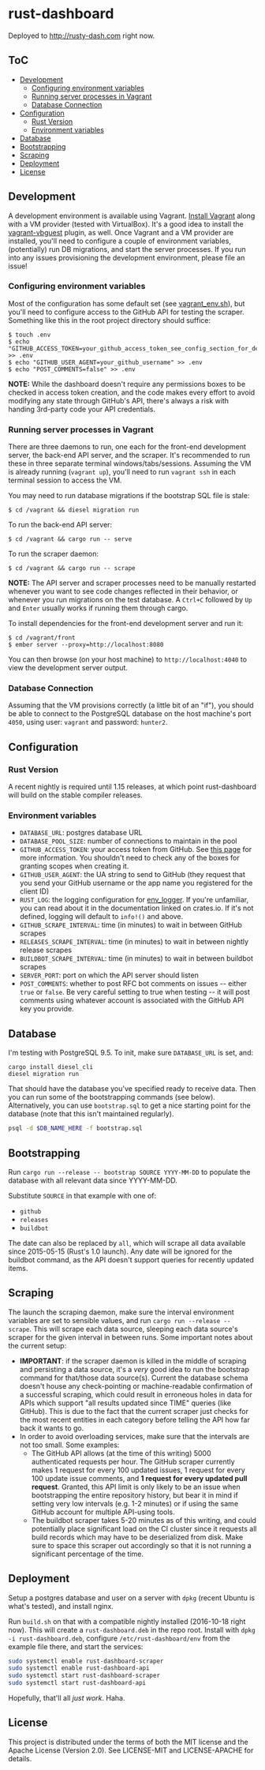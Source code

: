 # rust-dashboard

Deployed to http://rusty-dash.com right now.

## ToC

* [Development](#development)
  * [Configuring environment variables](#configuring-environment-variables)
  * [Running server processes in Vagrant](#running-server-processes-in-vagrant)
  * [Database Connection](#database-connection)
* [Configuration](#configuration)
  * [Rust Version](#rust-version)
  * [Environment variables](#environment-variables)
* [Database](#database)
* [Bootstrapping](#bootstrapping)
* [Scraping](#scraping)
* [Deployment](#deployment)
* [License](#license)

## Development

A development environment is available using Vagrant. [Install Vagrant](https://www.vagrantup.com/docs/installation/) along with a VM provider (tested with VirtualBox). It's a good idea to install the [vagrant-vbguest](https://github.com/dotless-de/vagrant-vbguest) plugin, as well. Once Vagrant and a VM provider are installed, you'll need to configure a couple of environment variables, (potentially) run DB migrations, and start the server processes. If you run into any issues provisioning the development environment, please file an issue!

### Configuring environment variables

Most of the configuration has some default set (see [vagrant_env.sh](https://github.com/dikaiosune/rust-dashboard/blob/master/vagrant_env.sh)), but you'll need to configure access to the GitHub API for testing the scraper. Something like this in the root project directory should suffice:

```
$ touch .env
$ echo "GITHUB_ACCESS_TOKEN=your_github_access_token_see_config_section_for_details" >> .env
$ echo "GITHUB_USER_AGENT=your_github_username" >> .env
$ echo "POST_COMMENTS=false" >> .env
```

**NOTE:** While the dashboard doesn't require any permissions boxes to be checked in access token creation, and the code makes every effort to avoid modifying any state through GitHub's API, there's always a risk with handing 3rd-party code your API credentials.

### Running server processes in Vagrant

There are three daemons to run, one each for the front-end development server, the back-end API server, and the scraper. It's recommended to run these in three separate terminal windows/tabs/sessions. Assuming the VM is already running (`vagrant up`), you'll need to run `vagrant ssh` in each terminal session to access the VM.

You may need to run database migrations if the bootstrap SQL file is stale:

```
$ cd /vagrant && diesel migration run
```

To run the back-end API server:

```
$ cd /vagrant && cargo run -- serve
```

To run the scraper daemon:

```
$ cd /vagrant && cargo run -- scrape
```

**NOTE:** The API server and scraper processes need to be manually restarted whenever you want to see code changes reflected in their behavior, or whenever you run migrations on the test database. A `Ctrl+C` followed by `Up` and `Enter` usually works if running them through cargo.

To install dependencies for the front-end development server and run it:

```
$ cd /vagrant/front
$ ember server --proxy=http://localhost:8080
```

You can then browse (on your host machine) to `http://localhost:4040` to view the development server output.

### Database Connection

Assuming that the VM provisions correctly (a little bit of an "if"), you should be able to connect to the PostgreSQL database on the host machine's port `4050`, using user: `vagrant` and password: `hunter2`.

## Configuration

### Rust Version

A recent nightly is required until 1.15 releases, at which point rust-dashboard will build on the stable compiler releases.

### Environment variables

* `DATABASE_URL`: postgres database URL
* `DATABASE_POOL_SIZE`: number of connections to maintain in the pool
* `GITHUB_ACCESS_TOKEN`: your access token from GitHub. See [this page](https://help.github.com/articles/creating-an-access-token-for-command-line-use/) for more information. You shouldn't need to check any of the boxes for granting scopes when creating it.
* `GITHUB_USER_AGENT`: the UA string to send to GitHub (they request that you send your GitHub username or the app name you registered for the client ID)
* `RUST_LOG`: the logging configuration for [env_logger](https://crates.io/crates/env_logger). If you're unfamiliar, you can read about it in the documentation linked on crates.io. If it's not defined, logging will default to `info!()` and above.
* `GITHUB_SCRAPE_INTERVAL`: time (in minutes) to wait in between GitHub scrapes
* `RELEASES_SCRAPE_INTERVAL`: time (in minutes) to wait in between nightly release scrapes
* `BUILDBOT_SCRAPE_INTERVAL`: time (in minutes) to wait in between buildbot scrapes
* `SERVER_PORT`: port on which the API server should listen
* `POST_COMMENTS`: whether to post RFC bot comments on issues -- either `true` or `false`. Be very careful setting to true when testing -- it will post comments using whatever account is associated with the GitHub API key you provide.

## Database

I'm testing with PostgreSQL 9.5. To init, make sure `DATABASE_URL` is set, and:

```
cargo install diesel_cli
diesel migration run
```

That should have the database you've specified ready to receive data. Then you can run some of the bootstrapping commands (see below). Alternatively, you can use `bootstrap.sql` to get a nice starting point for the database (note that this isn't maintained regularly).

```bash
psql -d $DB_NAME_HERE -f bootstrap.sql
```

## Bootstrapping

Run `cargo run --release -- bootstrap SOURCE YYYY-MM-DD` to populate the database with all relevant data since YYYY-MM-DD.

Substitute `SOURCE` in that example with one of:

* `github`
* `releases`
* `buildbot`

The date can also be replaced by `all`, which will scrape all data available since 2015-05-15 (Rust's 1.0 launch). Any date will be ignored for the buildbot command, as the API doesn't support queries for recently updated items.

## Scraping

The launch the scraping daemon, make sure the interval environment variables are set to sensible values, and run `cargo run --release -- scrape`. This will scrape each data source, sleeping each data source's scraper for the given interval in between runs. Some important notes about the current setup:

* **IMPORTANT**: if the scraper daemon is killed in the middle of scraping and persisting a data source, it's a *very* good idea to run the bootstrap command for that/those data source(s). Current the database schema doesn't house any check-pointing or machine-readable confirmation of a successful scraping, which could result in erroneous holes in data for APIs which support "all results updated since TIME" queries (like GitHub). This is due to the fact that the current scraper just checks for the most recent entities in each category before telling the API how far back it wants to go.
* In order to avoid overloading services, make sure that the intervals are not too small. Some examples:
  * The GitHub API allows (at the time of this writing) 5000 authenticated requests per hour. The GitHub scraper currently makes 1 request for every 100 updated issues, 1 request for every 100 update issue comments, and **1 request for every updated pull request**. Granted, this API limit is only likely to be an issue when bootstrapping the entire repository history, but bear it in mind if setting very low intervals (e.g. 1-2 minutes) or if using the same GitHub account for multiple API-using tools.
  * The buildbot scraper takes 5-20 minutes as of this writing, and could potentially place significant load on the CI cluster since it requests all build records which may have to be deserialized from disk. Make sure to space this scraper out accordingly so that it is not running a significant percentage of the time.

## Deployment

Setup a postgres database and user on a server with `dpkg` (recent Ubuntu is what's tested), and install nginx.

Run `build.sh` on that with a compatible nightly installed (2016-10-18 right now). This will create a `rust-dashboard.deb` in the repo root. Install with `dpkg -i rust-dashboard.deb`, configure `/etc/rust-dashboard/env` from the example file there, and start the services:

```bash
sudo systemctl enable rust-dashboard-scraper
sudo systemctl enable rust-dashboard-api
sudo systemctl start rust-dashboard-scraper
sudo systemctl start rust-dashboard-api
```

Hopefully, that'll all *just work*. Haha.

## License

This project is distributed under the terms of both the MIT license and the Apache License (Version 2.0). See LICENSE-MIT and LICENSE-APACHE for details.
